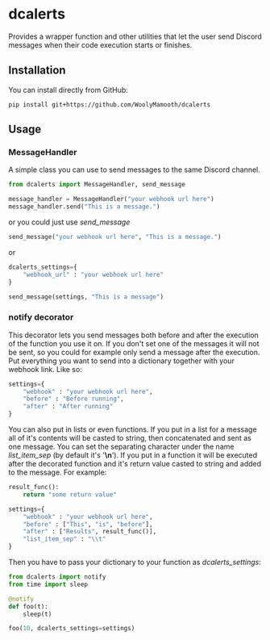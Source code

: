 # dcalerts
Provides a wrapper function and other utilities that let the user send Discord messages when their code execution starts or finishes.

## Installation

You can install directly from GitHub:
```
pip install git+https://github.com/WoolyMamooth/dcalerts
```
## Usage

### MessageHandler
A simple class you can use to send messages to the same Discord channel.
```python
from dcalerts import MessageHandler, send_message

message_handler = MessageHandler("your webhook url here")
message_handler.send("This is a message.")
```

or you could just use *send_message*

```python
send_message("your webhook url here", "This is a message.")
```
or
```python
dcalerts_settings={
    "webhook_url" : "your webhook url here"
}

send_message(settings, "This is a message")
```

### notify decorator
This decorator lets you send messages both before and after the execution of the function you use it on. If you don't set one of the messages it will not be sent, so you could for example only send a message after the execution.
Put everything you want to send into a dictionary together with your webhook link. Like so:
```python
settings={
    "webhook" : "your webhook url here",
    "before" : "Before running",
    "after" : "After running"
}
```
You can also put in lists or even functions. If you put in a list for a message all of it's contents will be casted to string, then concatenated and sent as one message. You can set the separating character under the name *list_item_sep* (by default it's '**\\n**'). If you put in a function it will be executed after the decorated function and it's return value casted to string and added to the message. For example:
```python
result_func():
    return "some return value"

settings={
    "webhook" : "your webhook url here",
    "before" : ["This", "is", "before"],
    "after" : ["Results", result_func()],
    "list_item_sep" : "\\t"
}
```
Then you have to pass your dictionary to your function as *dcalerts_settings*:
```python
from dcalerts import notify
from time import sleep

@notify
def foo(t):
    sleep(t)

foo(10, dcalerts_settings=settings)
``` 